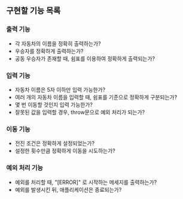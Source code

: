 ## 구현할 기능 목록

### 출력 기능
* 각 자동차의 이름을 정확히 출력하는가?
* 우승자를 정확하게 출력하는가?
* 공동 우승자가 존재할 때, 쉼표를 이용하여 정확하게 출력되는가?
  
### 입력 기능
* 자동차 이름은 5자 이하만 입력 가능한가?
* 여러 개의 자동차 이름을 입력할 때, 쉼표를 기준으로 정확하게 구분되는가?
* 몇 번 이동할 것인지 입력 가능한가?
* 잘못된 값을 입력할 경우, throw문으로 예외 처리가 되는가?

### 이동 기능
* 전진 조건은 정확하게 설정되었는가?
* 설정한 횟수만큼 정확하게 이동을 시도하는가?

### 예외 처리 기능
* 예외를 처리할 때, "[ERROR]" 로 시작하는 메세지를 출력하는가?
* 예외를 발생시킨 뒤, 애플리케이션은 종료되는가?
